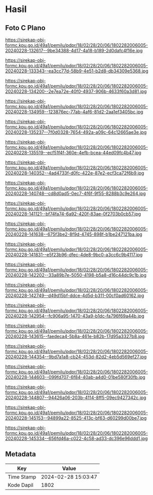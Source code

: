 # Hasil

## Foto C Plano

https://sirekap-obj-formc.kpu.go.id/49a1/pemilu/pdpr/18/02/28/20/06/1802282006005-20240228-132617--9be34388-4d17-4a18-b189-2d0dafc4f16e.jpg

https://sirekap-obj-formc.kpu.go.id/49a1/pemilu/pdpr/18/02/28/20/06/1802282006005-20240228-133343--ea3cc77d-58b9-4e51-b2d8-db34309e5368.jpg

https://sirekap-obj-formc.kpu.go.id/49a1/pemilu/pdpr/18/02/28/20/06/1802282006005-20240228-134200--2e7ea72e-40f0-4937-906b-4633f60a3d81.jpg

https://sirekap-obj-formc.kpu.go.id/49a1/pemilu/pdpr/18/02/28/20/06/1802282006005-20240228-134959--123876ec-77ab-4af6-81d2-2aa1ef3405bc.jpg

https://sirekap-obj-formc.kpu.go.id/49a1/pemilu/pdpr/18/02/28/20/06/1802282006005-20240228-135237--7f0d0328-7654-492a-a09c-64c12665ae3e.jpg

https://sirekap-obj-formc.kpu.go.id/49a1/pemilu/pdpr/18/02/28/20/06/1802282006005-20240228-135519--ecf51f4f-360e-4efb-bcea-44ed09fc4b47.jpg

https://sirekap-obj-formc.kpu.go.id/49a1/pemilu/pdpr/18/02/28/20/06/1802282006005-20240228-140352--4ad4733f-d0fc-422e-87e2-ecf3ca72f6b9.jpg

https://sirekap-obj-formc.kpu.go.id/49a1/pemilu/pdpr/18/02/28/20/06/1802282006005-20240228-140748--cd8d0ad5-0ec7-4f6f-9f55-8288b3c9e264.jpg

https://sirekap-obj-formc.kpu.go.id/49a1/pemilu/pdpr/18/02/28/20/06/1802282006005-20240228-141121--bf74fa74-6a92-420f-83ae-0f2703b0cb57.jpg

https://sirekap-obj-formc.kpu.go.id/49a1/pemilu/pdpr/18/02/28/20/06/1802282006005-20240228-141638--675f3be2-8f9d-4745-898f-b1be247121ba.jpg

https://sirekap-obj-formc.kpu.go.id/49a1/pemilu/pdpr/18/02/28/20/06/1802282006005-20240228-141831--e5f23b96-dfec-4de8-9bc0-a3cc6c9b4117.jpg

https://sirekap-obj-formc.kpu.go.id/49a1/pemilu/pdpr/18/02/28/20/06/1802282006005-20240228-142202--33a89b7e-5050-4198-b5a8-d16c44dc9c1b.jpg

https://sirekap-obj-formc.kpu.go.id/49a1/pemilu/pdpr/18/02/28/20/06/1802282006005-20240228-142749--d49d15bf-ddce-4d5d-b311-00cf0ad60162.jpg

https://sirekap-obj-formc.kpu.go.id/49a1/pemilu/pdpr/18/02/28/20/06/1802282006005-20240228-142954--fc906a95-1470-43a9-b1dc-fa796f69a44b.jpg

https://sirekap-obj-formc.kpu.go.id/49a1/pemilu/pdpr/18/02/28/20/06/1802282006005-20240228-143615--faedeca4-5b8a-461e-b82b-17d95a3327b8.jpg

https://sirekap-obj-formc.kpu.go.id/49a1/pemilu/pdpr/18/02/28/20/06/1802282006005-20240228-144354--9bd7a1a8-cb24-453d-82d2-4eb5d569ef27.jpg

https://sirekap-obj-formc.kpu.go.id/49a1/pemilu/pdpr/18/02/28/20/06/1802282006005-20240228-144603--099fd707-6f84-40ab-a4d0-01be580f30fb.jpg

https://sirekap-obj-formc.kpu.go.id/49a1/pemilu/pdpr/18/02/28/20/06/1802282006005-20240228-144807--94426a06-203b-4114-8ff5-09ec9427342c.jpg

https://sirekap-obj-formc.kpu.go.id/49a1/pemilu/pdpr/18/02/28/20/06/1802282006005-20240228-145153--94899a22-8525-413c-bf63-d60299d00be7.jpg

https://sirekap-obj-formc.kpu.go.id/49a1/pemilu/pdpr/18/02/28/20/06/1802282006005-20240228-145334--656fd46a-c022-4c58-ad33-dc396e96ddd1.jpg


## Metadata

| Key        | Value               |
| ---------- | ------------------- |
| Time Stamp | 2024-02-28 15:03:47 |
| Kode Dapil | 1802                |



